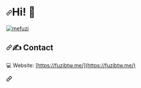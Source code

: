 <h1 dir="auto"><a id="user-content-hello" class="anchor" aria-hidden="true" href="#hello"><svg class="octicon octicon-link" viewBox="0 0 16 16" version="1.1" width="16" height="16" aria-hidden="true"><path fill-rule="evenodd" d="M7.775 3.275a.75.75 0 001.06 1.06l1.25-1.25a2 2 0 112.83 2.83l-2.5 2.5a2 2 0 01-2.83 0 .75.75 0 00-1.06 1.06 3.5 3.5 0 004.95 0l2.5-2.5a3.5 3.5 0 00-4.95-4.95l-1.25 1.25zm-4.69 9.64a2 2 0 010-2.83l2.5-2.5a2 2 0 012.83 0 .75.75 0 001.06-1.06 3.5 3.5 0 00-4.95 0l-2.5 2.5a3.5 3.5 0 004.95 4.95l1.25-1.25a.75.75 0 00-1.06-1.06l-1.25 1.25a2 2 0 01-2.83 0z"></path></svg></a>Hi! 👋</h1>

<a target="_blank" rel="noopener noreferrer nofollow" href="https://camo.githubusercontent.com/43d38edfdea106f8f74346e9c7233ac337af19a30c592bba4595d0ae4403e0a7/68747470733a2f2f6b6f6d617265762e636f6d2f67687076632f3f757365726e616d653d6d6566757a69266c6162656c3d5a697961726574c3a769253230536179c4b173c4b126636f6c6f723d396664336138"><img src="https://camo.githubusercontent.com/43d38edfdea106f8f74346e9c7233ac337af19a30c592bba4595d0ae4403e0a7/68747470733a2f2f6b6f6d617265762e636f6d2f67687076632f3f757365726e616d653d6d6566757a69266c6162656c3d5a697961726574c3a769253230536179c4b173c4b126636f6c6f723d396664336138" alt="mefuzi" data-canonical-src="https://komarev.com/ghpvc/?username=mefuzi&amp;label=Ziyaretçi%20Sayısı&amp;color=9fd3a8" style="max-width: 100%;"></a>

<h2 dir="auto"><a id="user-content-️-contact" class="anchor" aria-hidden="true" href="#️-contact"><svg class="octicon octicon-link" viewBox="0 0 16 16" version="1.1" width="16" height="16" aria-hidden="true"><path fill-rule="evenodd" d="M7.775 3.275a.75.75 0 001.06 1.06l1.25-1.25a2 2 0 112.83 2.83l-2.5 2.5a2 2 0 01-2.83 0 .75.75 0 00-1.06 1.06 3.5 3.5 0 004.95 0l2.5-2.5a3.5 3.5 0 00-4.95-4.95l-1.25 1.25zm-4.69 9.64a2 2 0 010-2.83l2.5-2.5a2 2 0 012.83 0 .75.75 0 001.06-1.06 3.5 3.5 0 00-4.95 0l-2.5 2.5a3.5 3.5 0 004.95 4.95l1.25-1.25a.75.75 0 00-1.06-1.06l-1.25 1.25a2 2 0 01-2.83 0z"></path></svg></a><g-emoji class="g-emoji" alias="writing_hand" fallback-src="https://github.githubassets.com/images/icons/emoji/unicode/270d.png">✍️</g-emoji> Contact</h2>

💻 Website: <a href="https://fuzibtw.me/" rel="nofollow">[https://fuzibtw.me/](https://fuzibtw.me/)</a>

<a id="user-content-️-skills" class="anchor" aria-hidden="true" href="#️-skills"><svg class="octicon octicon-link" viewBox="0 0 16 16" version="1.1" width="16" height="16" aria-hidden="true"><path fill-rule="evenodd" d="M7.775 3.275a.75.75 0 001.06 1.06l1.25-1.25a2 2 0 112.83 2.83l-2.5 2.5a2 2 0 01-2.83 0 .75.75 0 00-1.06 1.06 3.5 3.5 0 004.95 0l2.5-2.5a3.5 3.5 0 00-4.95-4.95l-1.25 1.25zm-4.69 9.64a2 2 0 010-2.83l2.5-2.5a2 2 0 012.83 0 .75.75 0 001.06-1.06 3.5 3.5 0 00-4.95 0l-2.5 2.5a3.5 3.5 0 004.95 4.95l1.25-1.25a.75.75 0 00-1.06-1.06l-1.25 1.25a2 2 0 01-2.83 0z"></path></svg></a>
